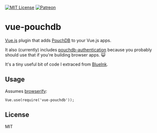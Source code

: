 [![MIT License](https://img.shields.io/badge/license-MIT-blue.svg?style=flat-square)](LICENSE)
[![Patreon](https://img.shields.io/badge/donate-patreon-orange.svg?style=flat-square)](https://www.patreon.com/BigBlueHat)

# vue-pouchdb

[Vue.js](http://vuejs.com/) plugin that adds [PouchDB](http://pouchdb.com/)
to your Vue.js apps.

It also (currently) includes
[pouchdb-authentication](http://github.com/nolanlawsom/pouchdb-authentication)
because you probably should use that if you're building browser apps. :smiley_cat:

It's a tiny useful bit of code I extraced from [BlueInk](http://github.com/BigBlueHat/BlueInk).

## Usage

Assumes [browserify](http://browserify.org/):

```
Vue.use(require('vue-pouchdb'));
```

## License

MIT
